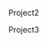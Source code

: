 <div class="mangomap-popover-parent-container" style="position: relative;"><a href="//mangomap.com/chandra-la/maps/cc862ad6-b6e5-11ef-b379-02af6ed49e2d?preview=true" class="mangomap-popover" data-height="600" data-width="800"><div fall-back style="background-image: url(//mangomap.com/assets/icons/preview-not-ready.png); height: 360px; width: 472px; background-repeat: no-repeat; display: table-cell; vertical-align: middle; background-position: center;"><img src="//mangomap.com/assets/transparen_tile-07eb69d8443b8f9a463d6c9304ce37c16980fa946b71479ca5123770b9229f21.png" class="anchor-image" alt="" style="display: block; margin: auto;"></div></a><script src="//mangomap.com/assets/stand-alone/mangomap_popup.js" charset="ISO-8859-1" ></script></div>

Project2

Project3
